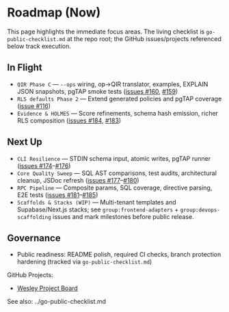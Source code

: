 # Roadmap (Now)

This page highlights the immediate focus areas. The living checklist is `go-public-checklist.md` at the repo root; the GitHub issues/projects referenced below track execution.

## In Flight

- `QIR Phase C` — `--ops` wiring, op→QIR translator, examples, EXPLAIN JSON snapshots, pgTAP smoke tests ([issues #160](https://github.com/flyingrobots/wesley/issues/160), [#159](https://github.com/flyingrobots/wesley/issues/159))
- `RLS defaults Phase 2` — Extend generated policies and pgTAP coverage ([issue #116](https://github.com/flyingrobots/wesley/issues/116))
- `Evidence & HOLMES` — Score refinements, schema hash emission, richer RLS composition ([issues #184](https://github.com/flyingrobots/wesley/issues/184), [#183](https://github.com/flyingrobots/wesley/issues/183))

## Next Up

- `CLI Resilience` — STDIN schema input, atomic writes, pgTAP runner ([issues #174](https://github.com/flyingrobots/wesley/issues/174)–[#176](https://github.com/flyingrobots/wesley/issues/176))
- `Core Quality Sweep` — SQL AST comparisons, test audits, architectural cleanup, JSDoc refresh ([issues #177](https://github.com/flyingrobots/wesley/issues/177)–[#180](https://github.com/flyingrobots/wesley/issues/180))
- `RPC Pipeline` — Composite params, SQL coverage, directive parsing, E2E tests ([issues #181](https://github.com/flyingrobots/wesley/issues/181)–[#185](https://github.com/flyingrobots/wesley/issues/185))
- `Scaffolds & Stacks (WIP)` — Multi-tenant templates and Supabase/Next.js stacks; see `group:frontend-adapters` + `group:devops-scaffolding` issues and mark milestones before public release.

## Governance

- Public readiness: README polish, required CI checks, branch protection hardening (tracked via `go-public-checklist.md`)

GitHub Projects:

- [Wesley Project Board](https://github.com/users/flyingrobots/projects/5)

See also: ../go-public-checklist.md
